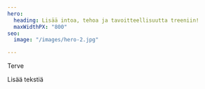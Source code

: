 ```yaml
---
hero:
  heading: Lisää intoa, tehoa ja tavoitteellisuutta treeniin!
  maxWidthPX: "800"
seo:
  image: "/images/hero-2.jpg"

---
```

Terve

Lisää tekstiä